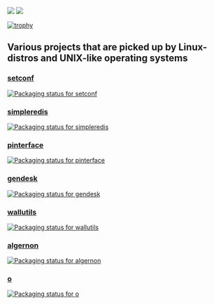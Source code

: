 ![](https://github-profile-summary-cards.vercel.app/api/cards/stats?username=xyproto&theme=nord_dark) ![](https://github-profile-summary-cards.vercel.app/api/cards/repos-per-language?username=xyproto&theme=nord_dark)

[![trophy](https://github-profile-trophy.vercel.app/?username=xyproto&theme=flat&column=5&margin-w=15&margin-h=15)](https://github.com/xyproto)

## Various projects that are picked up by Linux-distros and UNIX-like operating systems

### [setconf](https://github.com/xyproto/setconf)

[![Packaging status for setconf](https://repology.org/badge/vertical-allrepos/setconf.svg)](https://github.com/xyproto/setconf)

### [simpleredis](https://github.com/xyproto/simpleredis)

[![Packaging status for simpleredis](https://repology.org/badge/vertical-allrepos/go:github-xyproto-simpleredis.svg)](https://github.com/xyproto/simpleredis)

### [pinterface](https://github.com/xyproto/pinterface)

[![Packaging status for pinterface](https://repology.org/badge/vertical-allrepos/go:github-xyproto-pinterface.svg)](https://github.com/xyproto/pinterface)

### [gendesk](https://github.com/xyproto/gendesk)

[![Packaging status for gendesk](https://repology.org/badge/vertical-allrepos/gendesk.svg)](https://github.com/xyproto/gendesk)

### [wallutils](https://github.com/xyproto/wallutils)

[![Packaging status for wallutils](https://repology.org/badge/vertical-allrepos/wallutils.svg)](https://github.com/xyproto/wallutils)

### [algernon](https://github.com/xyproto/algernon)

[![Packaging status for algernon](https://repology.org/badge/vertical-allrepos/algernon.svg)](https://github.com/xyproto/algernon)

### [o](https://github.com/xyproto/o)

[![Packaging status for o](https://repology.org/badge/vertical-allrepos/o.svg)](https://github.com/xyproto/o)
